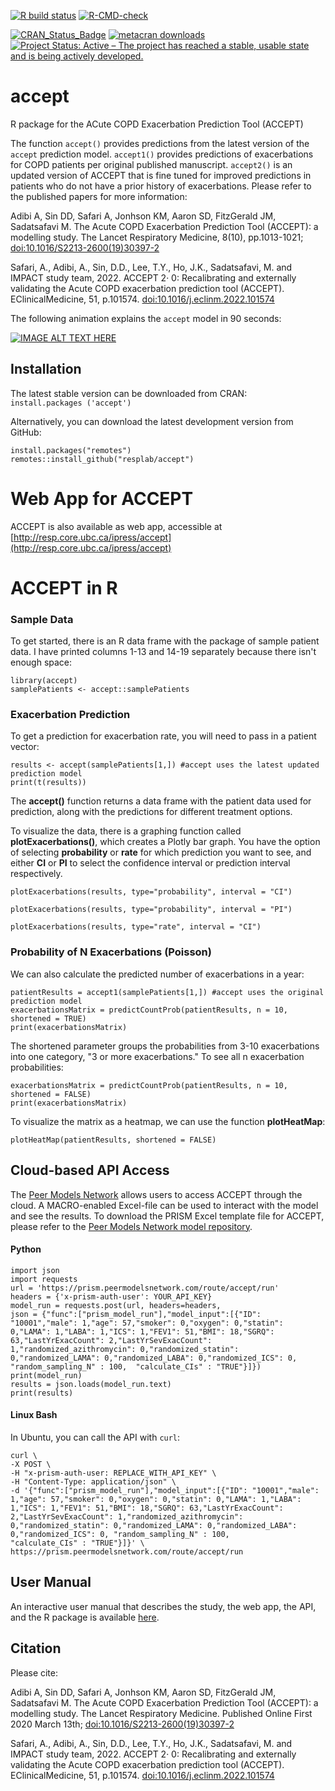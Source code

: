 <!-- badges: start -->
[![R build status](https://github.com/resplab/accept/workflows/R-CMD-check/badge.svg)](https://github.com/resplab/accept/actions)
[![R-CMD-check](https://github.com/resplab/accept/actions/workflows/R-CMD-check.yaml/badge.svg)](https://github.com/resplab/accept/actions/workflows/R-CMD-check.yaml)
<!-- badges: end -->
[![CRAN_Status_Badge](https://www.r-pkg.org/badges/version/accept)](https://cran.r-project.org/package=accept)
[![metacran downloads](https://cranlogs.r-pkg.org/badges/accept)](https://cran.r-project.org/package=accept)
[![Project Status: Active – The project has reached a stable, usable state and is being actively developed.](https://www.repostatus.org/badges/latest/active.svg)](https://www.repostatus.org/#active)

# accept
R package for the ACute COPD Exacerbation Prediction Tool (ACCEPT)

The function `accept()` provides predictions from the latest version of the `accept` prediction model. `accept1()` provides predictions of exacerbations for COPD patients per original published manuscript. `accept2()` is an updated version of ACCEPT that is fine tuned for improved predictions in patients who do not have a prior history of exacerbations. Please refer to the published papers for more information: 

Adibi A, Sin DD, Safari A, Jonhson KM, Aaron SD, FitzGerald JM, Sadatsafavi M. The Acute COPD Exacerbation Prediction Tool (ACCEPT): a modelling study. The Lancet Respiratory Medicine, 8(10), pp.1013-1021; [doi:10.1016/S2213-2600(19)30397-2](https://www.thelancet.com/journals/lanres/article/PIIS2213-2600%2819%2930397-2/fulltext)

Safari, A., Adibi, A., Sin, D.D., Lee, T.Y., Ho, J.K., Sadatsafavi, M. and IMPACT study team, 2022. ACCEPT 2· 0: Recalibrating and externally validating the Acute COPD exacerbation prediction tool (ACCEPT). EClinicalMedicine, 51, p.101574. [doi:10.1016/j.eclinm.2022.101574](http://doi/org/10.1016/j.eclinm.2022.101574)

The following animation explains the `accept` model in 90 seconds:

[![IMAGE ALT TEXT HERE](https://img.youtube.com/vi/UuGLN128Z3Y/0.jpg)](https://www.youtube.com/watch?v=UuGLN128Z3Y)

## Installation

The latest stable version can be downloaded from CRAN:  
`install.packages ('accept')`

Alternatively, you can download the latest development version from GitHub:

```
install.packages("remotes")
remotes::install_github("resplab/accept")
```

# Web App for ACCEPT 

ACCEPT is also available as web app, accessible at [http://resp.core.ubc.ca/ipress/accept](http://resp.core.ubc.ca/ipress/accept)

# ACCEPT in R

### Sample Data

To get started, there is an R data frame with the package of sample patient data. I have printed columns 1-13 and 14-19 separately because there isn't enough space:

```
library(accept)
samplePatients <- accept::samplePatients

```

### Exacerbation Prediction

To get a prediction for exacerbation rate, you will need to pass in a patient vector:

```
results <- accept(samplePatients[1,]) #accept uses the latest updated prediction model
print(t(results))
```

The **accept()** function returns a data frame with the patient data used for prediction, along with the predictions for different treatment options. 

To visualize the data, there is a graphing function called **plotExacerbations()**, which creates a Plotly bar graph. You have the option of selecting **probability** or **rate** for which prediction you want to see, and either **CI** or **PI** to select the confidence interval or prediction interval respectively.

```
plotExacerbations(results, type="probability", interval = "CI")
```

```
plotExacerbations(results, type="probability", interval = "PI")
```

```
plotExacerbations(results, type="rate", interval = "CI")
```

### Probability of N Exacerbations (Poisson)

We can also calculate the predicted number of exacerbations in a year:

```
patientResults = accept1(samplePatients[1,]) #accept uses the original prediction model
exacerbationsMatrix = predictCountProb(patientResults, n = 10, shortened = TRUE)
print(exacerbationsMatrix)
```

The shortened parameter groups the probabilities from 3-10 exacerbations into one category, "3 or more exacerbations." To see all n exacerbation probabilities:

```
exacerbationsMatrix = predictCountProb(patientResults, n = 10, shortened = FALSE)
print(exacerbationsMatrix)
```

To visualize the matrix as a heatmap, we can use the function **plotHeatMap**:

```
plotHeatMap(patientResults, shortened = FALSE)
```

## Cloud-based API Access 

The [Peer Models Network](https://www.peermodelsnetwork.com) allows users to access ACCEPT through the cloud. A MACRO-enabled Excel-file can be used to interact with the model and see the results. To download the PRISM Excel template file for ACCEPT, please refer to the [Peer Models Network model repository](https://models.peermodelsnetwork.com).

#### Python
```
import json
import requests
url = 'https://prism.peermodelsnetwork.com/route/accept/run'
headers = {'x-prism-auth-user': YOUR_API_KEY}
model_run = requests.post(url, headers=headers,
json = {"func":["prism_model_run"],"model_input":[{"ID": "10001","male": 1,"age": 57,"smoker": 0,"oxygen": 0,"statin": 0,"LAMA": 1,"LABA": 1,"ICS": 1,"FEV1": 51,"BMI": 18,"SGRQ": 63,"LastYrExacCount": 2,"LastYrSevExacCount": 1,"randomized_azithromycin": 0,"randomized_statin": 0,"randomized_LAMA": 0,"randomized_LABA": 0,"randomized_ICS": 0, "random_sampling_N" : 100,  "calculate_CIs" : "TRUE"}]})
print(model_run)
results = json.loads(model_run.text)
print(results)
```

#### Linux Bash

In Ubuntu, you can call the API with `curl`:

```
curl \
-X POST \
-H "x-prism-auth-user: REPLACE_WITH_API_KEY" \
-H "Content-Type: application/json" \
-d '{"func":["prism_model_run"],"model_input":[{"ID": "10001","male": 1,"age": 57,"smoker": 0,"oxygen": 0,"statin": 0,"LAMA": 1,"LABA": 1,"ICS": 1,"FEV1": 51,"BMI": 18,"SGRQ": 63,"LastYrExacCount": 2,"LastYrSevExacCount": 1,"randomized_azithromycin": 0,"randomized_statin": 0,"randomized_LAMA": 0,"randomized_LABA": 0,"randomized_ICS": 0, "random_sampling_N" : 100, 
"calculate_CIs" : "TRUE"}]}' \
https://prism.peermodelsnetwork.com/route/accept/run
```


## User Manual

An interactive user manual that describes the study, the web app, the API, and the R package is available [here](https://resplab.github.io/acceptManual/section-introduction.html).

## Citation

Please cite:

Adibi A, Sin DD, Safari A, Jonhson KM, Aaron SD, FitzGerald JM, Sadatsafavi M. The Acute COPD Exacerbation Prediction Tool (ACCEPT): a modelling study. The Lancet Respiratory Medicine. Published Online First 2020 March 13th; [doi:10.1016/S2213-2600(19)30397-2](https://www.thelancet.com/journals/lanres/article/PIIS2213-2600%2819%2930397-2/fulltext)

Safari, A., Adibi, A., Sin, D.D., Lee, T.Y., Ho, J.K., Sadatsafavi, M. and IMPACT study team, 2022. ACCEPT 2· 0: Recalibrating and externally validating the Acute COPD exacerbation prediction tool (ACCEPT). EClinicalMedicine, 51, p.101574. [doi:10.1016/j.eclinm.2022.101574](http://doi.org/10.1016/j.eclinm.2022.101574)
